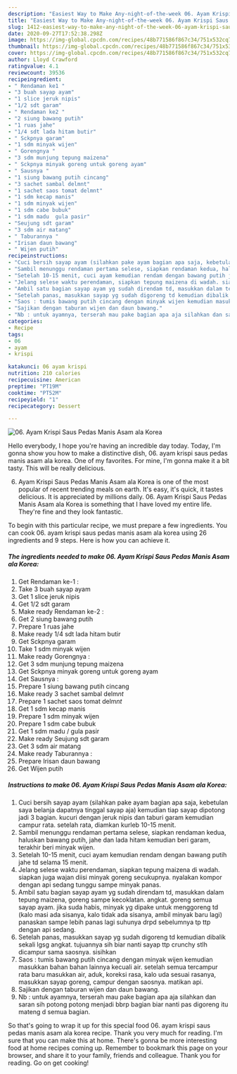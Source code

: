 ```yaml
---
description: "Easiest Way to Make Any-night-of-the-week 06. Ayam Krispi Saus Pedas Manis Asam ala Korea"
title: "Easiest Way to Make Any-night-of-the-week 06. Ayam Krispi Saus Pedas Manis Asam ala Korea"
slug: 1412-easiest-way-to-make-any-night-of-the-week-06-ayam-krispi-saus-pedas-manis-asam-ala-korea
date: 2020-09-27T17:52:38.298Z
image: https://img-global.cpcdn.com/recipes/48b771586f867c34/751x532cq70/06-ayam-krispi-saus-pedas-manis-asam-ala-korea-foto-resep-utama.jpg
thumbnail: https://img-global.cpcdn.com/recipes/48b771586f867c34/751x532cq70/06-ayam-krispi-saus-pedas-manis-asam-ala-korea-foto-resep-utama.jpg
cover: https://img-global.cpcdn.com/recipes/48b771586f867c34/751x532cq70/06-ayam-krispi-saus-pedas-manis-asam-ala-korea-foto-resep-utama.jpg
author: Lloyd Crawford
ratingvalue: 4.1
reviewcount: 39536
recipeingredient:
- " Rendaman ke1 "
- "3 buah sayap ayam"
- "1 slice jeruk nipis"
- "1/2 sdt garam"
- " Rendaman ke2 "
- "2 siung bawang putih"
- "1 ruas jahe"
- "1/4 sdt lada hitam butir"
- " Sckpnya garam"
- "1 sdm minyak wijen"
- " Gorengnya "
- "3 sdm munjung tepung maizena"
- " Sckpnya minyak goreng untuk goreng ayam"
- " Sausnya "
- "1 siung bawang putih cincang"
- "3 sachet sambal delmnt"
- "1 sachet saos tomat delmnt"
- "1 sdm kecap manis"
- "1 sdm minyak wijen"
- "1 sdm cabe bubuk"
- "1 sdm madu  gula pasir"
- "Seujung sdt garam"
- "3 sdm air matang"
- " Taburannya "
- "Irisan daun bawang"
- " Wijen putih"
recipeinstructions:
- "Cuci bersih sayap ayam (silahkan pake ayam bagian apa saja, kebetulan saya belanja dapatnya tinggal sayap aja) kemudian tiap sayap dipotong jadi 3 bagian. kucuri dengan jeruk nipis dan taburi garam kemudian campur rata. setelah rata, diamkan kurleb 10-15 menit."
- "Sambil menunggu rendaman pertama selese, siapkan rendaman kedua, haluskan bawang putih, jahe dan lada hitam kemudian beri garam, terakhir beri minyak wijen."
- "Setelah 10-15 menit, cuci ayam kemudian rendam dengan bawang putih jahe td selama 15 menit."
- "Jelang selese waktu perendaman, siapkan tepung maizena di wadah. siapkan juga wajan diisi minyak goreng secukupnya. nyalakan kompor dengan api sedang tunggu sampe minyak panas."
- "Ambil satu bagian sayap ayam yg sudah direndam td, masukkan dalam tepung maizena, goreng sampe kecoklatan. angkat. goreng semua sayap ayam. jika suda habis, minyak yg dipake untuk menggoreng td (kalo masi ada sisanya, kalo tidak ada sisanya, ambil minyak baru lagi) panaskan sampe lebih panas lagi suhunya drpd sebelumnya tp ttp dengan api sedang."
- "Setelah panas, masukkan sayap yg sudah digoreng td kemudian dibalik sekali lgsg angkat. tujuannya sih biar nanti sayap ttp crunchy stlh dicampur sama saosnya. sisihkan"
- "Saos : tumis bawang putih cincang dengan minyak wijen kemudian masukkan bahan bahan lainnya kecuali air. setelah semua tercampur rata baru masukkan air, aduk, koreksi rasa, kalo uda sesuai rasanya, masukkan sayap goreng, campur dengan saosnya. matikan api."
- "Sajikan dengan taburan wijen dan daun bawang."
- "Nb : untuk ayamnya, terserah mau pake bagian apa aja silahkan dan saran sih potong potong menjadi bbrp bagian biar nanti pas digoreng itu mateng d semua bagian."
categories:
- Recipe
tags:
- 06
- ayam
- krispi

katakunci: 06 ayam krispi 
nutrition: 210 calories
recipecuisine: American
preptime: "PT19M"
cooktime: "PT52M"
recipeyield: "1"
recipecategory: Dessert

---
```



![06. Ayam Krispi Saus Pedas Manis Asam ala Korea](https://img-global.cpcdn.com/recipes/48b771586f867c34/751x532cq70/06-ayam-krispi-saus-pedas-manis-asam-ala-korea-foto-resep-utama.jpg)

Hello everybody, I hope you're having an incredible day today. Today, I'm gonna show you how to make a distinctive dish, 06. ayam krispi saus pedas manis asam ala korea. One of my favorites. For mine, I'm gonna make it a bit tasty. This will be really delicious.

06. Ayam Krispi Saus Pedas Manis Asam ala Korea is one of the most popular of recent trending meals on earth. It's easy, it's quick, it tastes delicious. It is appreciated by millions daily. 06. Ayam Krispi Saus Pedas Manis Asam ala Korea is something that I have loved my entire life. They're fine and they look fantastic.




To begin with this particular recipe, we must prepare a few ingredients. You can cook 06. ayam krispi saus pedas manis asam ala korea using 26 ingredients and 9 steps. Here is how you can achieve it.

<!--inarticleads1-->

##### The ingredients needed to make 06. Ayam Krispi Saus Pedas Manis Asam ala Korea:

1. Get  Rendaman ke-1 :
1. Take 3 buah sayap ayam
1. Get 1 slice jeruk nipis
1. Get 1/2 sdt garam
1. Make ready  Rendaman ke-2 :
1. Get 2 siung bawang putih
1. Prepare 1 ruas jahe
1. Make ready 1/4 sdt lada hitam butir
1. Get  Sckpnya garam
1. Take 1 sdm minyak wijen
1. Make ready  Gorengnya :
1. Get 3 sdm munjung tepung maizena
1. Get  Sckpnya minyak goreng untuk goreng ayam
1. Get  Sausnya :
1. Prepare 1 siung bawang putih cincang
1. Make ready 3 sachet sambal delm*nt*
1. Prepare 1 sachet saos tomat delm*nt*
1. Get 1 sdm kecap manis
1. Prepare 1 sdm minyak wijen
1. Prepare 1 sdm cabe bubuk
1. Get 1 sdm madu / gula pasir
1. Make ready Seujung sdt garam
1. Get 3 sdm air matang
1. Make ready  Taburannya :
1. Prepare Irisan daun bawang
1. Get  Wijen putih




<!--inarticleads2-->

##### Instructions to make 06. Ayam Krispi Saus Pedas Manis Asam ala Korea:

1. Cuci bersih sayap ayam (silahkan pake ayam bagian apa saja, kebetulan saya belanja dapatnya tinggal sayap aja) kemudian tiap sayap dipotong jadi 3 bagian. kucuri dengan jeruk nipis dan taburi garam kemudian campur rata. setelah rata, diamkan kurleb 10-15 menit.
1. Sambil menunggu rendaman pertama selese, siapkan rendaman kedua, haluskan bawang putih, jahe dan lada hitam kemudian beri garam, terakhir beri minyak wijen.
1. Setelah 10-15 menit, cuci ayam kemudian rendam dengan bawang putih jahe td selama 15 menit.
1. Jelang selese waktu perendaman, siapkan tepung maizena di wadah. siapkan juga wajan diisi minyak goreng secukupnya. nyalakan kompor dengan api sedang tunggu sampe minyak panas.
1. Ambil satu bagian sayap ayam yg sudah direndam td, masukkan dalam tepung maizena, goreng sampe kecoklatan. angkat. goreng semua sayap ayam. jika suda habis, minyak yg dipake untuk menggoreng td (kalo masi ada sisanya, kalo tidak ada sisanya, ambil minyak baru lagi) panaskan sampe lebih panas lagi suhunya drpd sebelumnya tp ttp dengan api sedang.
1. Setelah panas, masukkan sayap yg sudah digoreng td kemudian dibalik sekali lgsg angkat. tujuannya sih biar nanti sayap ttp crunchy stlh dicampur sama saosnya. sisihkan
1. Saos : tumis bawang putih cincang dengan minyak wijen kemudian masukkan bahan bahan lainnya kecuali air. setelah semua tercampur rata baru masukkan air, aduk, koreksi rasa, kalo uda sesuai rasanya, masukkan sayap goreng, campur dengan saosnya. matikan api.
1. Sajikan dengan taburan wijen dan daun bawang.
1. Nb : untuk ayamnya, terserah mau pake bagian apa aja silahkan dan saran sih potong potong menjadi bbrp bagian biar nanti pas digoreng itu mateng d semua bagian.




So that's going to wrap it up for this special food 06. ayam krispi saus pedas manis asam ala korea recipe. Thank you very much for reading. I'm sure that you can make this at home. There's gonna be more interesting food at home recipes coming up. Remember to bookmark this page on your browser, and share it to your family, friends and colleague. Thank you for reading. Go on get cooking!
